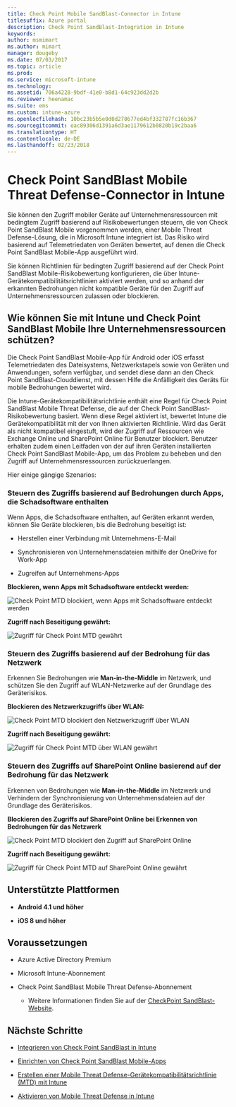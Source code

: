```yaml
---
title: Check Point Mobile SandBlast-Connector in Intune
titlesuffix: Azure portal
description: Check Point SandBlast-Integration in Intune
keywords: 
author: msmimart
ms.author: mimart
manager: dougeby
ms.date: 07/03/2017
ms.topic: article
ms.prod: 
ms.service: microsoft-intune
ms.technology: 
ms.assetid: 706a4228-9bdf-41e0-b8d1-64c923dd2d2b
ms.reviewer: heenamac
ms.suite: ems
ms.custom: intune-azure
ms.openlocfilehash: 10bc23b5b5e0d0d278677ed4bf332787fc16b367
ms.sourcegitcommit: eac89306d1391a6d3ae1179612b0820b19c2baa6
ms.translationtype: HT
ms.contentlocale: de-DE
ms.lasthandoff: 02/23/2018
---
```

# <a name="check-point-sandblast-mobile-threat-defense-connector-with-intune"></a>Check Point SandBlast Mobile Threat Defense-Connector in Intune

Sie können den Zugriff mobiler Geräte auf Unternehmensressourcen mit bedingtem Zugriff basierend auf Risikobewertungen steuern, die von Check Point SandBlast Mobile vorgenommen werden, einer Mobile Threat Defense-Lösung, die in Microsoft Intune integriert ist. Das Risiko wird basierend auf Telemetriedaten von Geräten bewertet, auf denen die Check Point SandBlast Mobile-App ausgeführt wird.

Sie können Richtlinien für bedingten Zugriff basierend auf der Check Point SandBlast Mobile-Risikobewertung konfigurieren, die über Intune-Gerätekompatibilitätsrichtlinien aktiviert werden, und so anhand der erkannten Bedrohungen nicht kompatible Geräte für den Zugriff auf Unternehmensressourcen zulassen oder blockieren.

## <a name="how-do-intune-and-check-point-sandblast-mobile-help-protect-your-company-resources"></a>Wie können Sie mit Intune und Check Point SandBlast Mobile Ihre Unternehmensressourcen schützen?

Die Check Point SandBlast Mobile-App für Android oder iOS erfasst Telemetriedaten des Dateisystems, Netzwerkstapels sowie von Geräten und Anwendungen, sofern verfügbar, und sendet diese dann an den Check Point SandBlast-Clouddienst, mit dessen Hilfe die Anfälligkeit des Geräts für mobile Bedrohungen bewertet wird.

Die Intune-Gerätekompatibilitätsrichtlinie enthält eine Regel für Check Point SandBlast Mobile Threat Defense, die auf der Check Point SandBlast-Risikobewertung basiert. Wenn diese Regel aktiviert ist, bewertet Intune die Gerätekompatibilität mit der von Ihnen aktivierten Richtlinie. Wird das Gerät als nicht kompatibel eingestuft, wird der Zugriff auf Ressourcen wie Exchange Online und SharePoint Online für Benutzer blockiert. Benutzer erhalten zudem einen Leitfaden von der auf ihren Geräten installierten Check Point SandBlast Mobile-App, um das Problem zu beheben und den Zugriff auf Unternehmensressourcen zurückzuerlangen.

<!-- ## Sample scenarios 
closing syntax for comment above is missing. Please insert closing syntax at intended location. -->

Hier einige gängige Szenarios:

### <a name="control-access-based-on-threats-from-malicious-apps"></a>Steuern des Zugriffs basierend auf Bedrohungen durch Apps, die Schadsoftware enthalten

Wenn Apps, die Schadsoftware enthalten, auf Geräten erkannt werden, können Sie Geräte blockieren, bis die Bedrohung beseitigt ist:

-   Herstellen einer Verbindung mit Unternehmens-E-Mail

-   Synchronisieren von Unternehmensdateien mithilfe der OneDrive for Work-App

-   Zugreifen auf Unternehmens-Apps

**Blockieren, wenn Apps mit Schadsoftware entdeckt werden:**

![Check Point MTD blockiert, wenn Apps mit Schadsoftware entdeckt werden](./media/checkpoint-MTD-2.PNG)

**Zugriff nach Beseitigung gewährt:**

![Zugriff für Check Point MTD gewährt](./media/checkpoint-MTD-3.PNG)

### <a name="control-access-based-on-threat-to-network"></a>Steuern des Zugriffs basierend auf der Bedrohung für das Netzwerk

Erkennen Sie Bedrohungen wie **Man-in-the-Middle** im Netzwerk, und schützen Sie den Zugriff auf WLAN-Netzwerke auf der Grundlage des Geräterisikos.

**Blockieren des Netzwerkzugriffs über WLAN:**

![Check Point MTD blockiert den Netzwerkzugriff über WLAN](./media/checkpoint-MTD-4.PNG)

**Zugriff nach Beseitigung gewährt:**

![Zugriff für Check Point MTD über WLAN gewährt](./media/checkpoint-MTD-5.PNG)

### <a name="control-access-to-sharepoint-online-based-on-threat-to-network"></a>Steuern des Zugriffs auf SharePoint Online basierend auf der Bedrohung für das Netzwerk

Erkennen von Bedrohungen wie **Man-in-the-Middle** im Netzwerk und Verhindern der Synchronisierung von Unternehmensdateien auf der Grundlage des Geräterisikos.

**Blockieren des Zugriffs auf SharePoint Online bei Erkennen von Bedrohungen für das Netzwerk**

![Check Point MTD blockiert den Zugriff auf SharePoint Online](./media/checkpoint-MTD-6.PNG)

**Zugriff nach Beseitigung gewährt:**

![Zugriff für Check Point MTD auf SharePoint Online gewährt](./media/checkpoint-MTD-7.PNG)

## <a name="supported-platforms"></a>Unterstützte Plattformen

-   **Android 4.1 und höher**

-   **iOS 8 und höher**

## <a name="pre-requisites"></a>Voraussetzungen

-   Azure Active Directory Premium

-   Microsoft Intune-Abonnement

-   Check Point SandBlast Mobile Threat Defense-Abonnement
    -   Weitere Informationen finden Sie auf der [CheckPoint SandBlast-Website](https://www.checkpoint.com/).

## <a name="next-steps"></a>Nächste Schritte

- [Integrieren von Check Point SandBlast in Intune](checkpoint-sandblast-mobile-mtd-connector-integration.md)

- [Einrichten von Check Point SandBlast Mobile-Apps](mtd-apps-ios-app-configuration-policy-add-assign.md)

- [Erstellen einer Mobile Threat Defense-Gerätekompatibilitätsrichtlinie (MTD) mit Intune](mtd-device-compliance-policy-create.md)

- [Aktivieren von Mobile Threat Defense in Intune](mtd-connector-enable.md)
